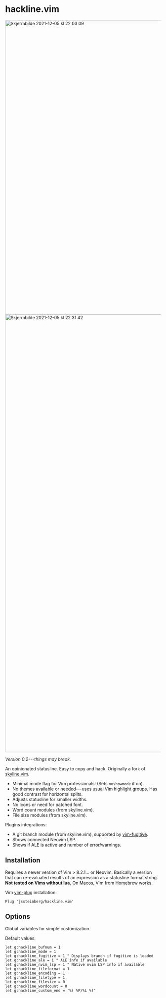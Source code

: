 # hackline.vim

<img width="951" alt="Skjermbilde 2021-12-05 kl  22 03 09" src="https://user-images.githubusercontent.com/729055/144764748-1cb3d1a6-9ade-4915-a973-cc9d0338b4fb.png">
<img width="1416" alt="Skjermbilde 2021-12-05 kl  22 31 42" src="https://user-images.githubusercontent.com/729055/144764795-bf2a5252-7079-4f68-85e4-453de959e4e9.png">

*Version 0.2---things may break.*

An opinionated statusline. Easy to copy and hack. Originally a fork of [skyline.vim](https://github.com/ourigen/skyline.vim).

* Minimal mode flag for Vim professionals! (Sets `noshowmode` if on).
* No themes available or needed---uses usual Vim highlight groups. Has good contrast for horizontal splits.
* Adjusts statusline for smaller widths.
* No icons or need for patched font.
* Word count modules (from skyline.vim).
* File size modules (from skyline.vim).

Plugins integrations:

* A git branch module (from skyline.vim), supported by [vim-fugitive](https://github.com/tpope/vim-fugitive).
* Shows connected Neovim LSP.
* Shows if ALE is active and number of error/warnings.

## Installation

Requires a newer version of Vim > 8.2.1... or Neovim. Basically a version that can re-evaluated results of an expression as a statusline format string. **Not tested on Vims without lua.** On Macos, Vim from Homebrew works.

Vim [vim-plug](https://github.com/junegunn/vim-plug) installation:

```
Plug 'jssteinberg/hackline.vim'
```

## Options

Global variables for simple customization.

Default values:

```vim
let g:hackline_bufnum = 1
let g:hackline_mode = 1
let g:hackline_fugitive = 1 " Displays branch if fugitive is loaded
let g:hackline_ale = 1 " ALE info if available
let g:hackline_nvim_lsp = 1 " Native nvim LSP info if available
let g:hackline_fileformat = 1
let g:hackline_encoding = 1
let g:hackline_filetype = 1
let g:hackline_filesize = 0
let g:hackline_wordcount = 0
let g:hackline_custom_end = '%( %P/%L %)'
```
